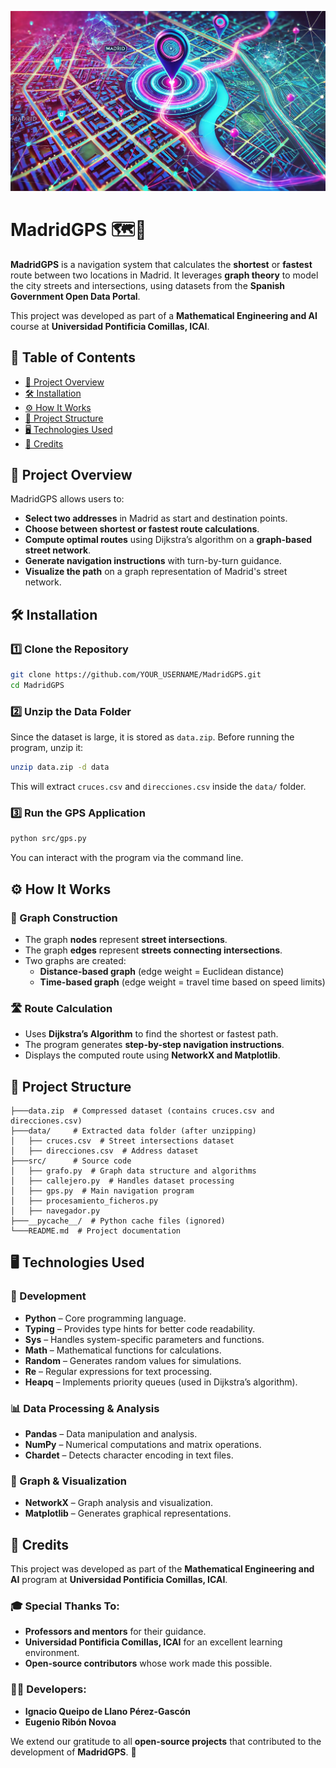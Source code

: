 ![MadridGPS Banner](MadridGPS_Banner.png)

# MadridGPS 🗺️🚗

**MadridGPS** is a navigation system that calculates the **shortest** or **fastest** route between two locations in Madrid. It leverages **graph theory** to model the city streets and intersections, using datasets from the **Spanish Government Open Data Portal**.

This project was developed as part of a **Mathematical Engineering and AI** course at **Universidad Pontificia Comillas, ICAI**.

## 📜 Table of Contents
- [📌 Project Overview](#-project-overview)
- [🛠️ Installation](#-installation)
- [⚙️ How It Works](#-how-it-works)
- [📂 Project Structure](#-project-structure)
- [🖥️ Technologies Used](#-technologies-used)
- [🙌 Credits](#-credits)

## 📌 Project Overview

MadridGPS allows users to:
- **Select two addresses** in Madrid as start and destination points.
- **Choose between shortest or fastest route calculations**.
- **Compute optimal routes** using Dijkstra’s algorithm on a **graph-based street network**.
- **Generate navigation instructions** with turn-by-turn guidance.
- **Visualize the path** on a graph representation of Madrid's street network.

## 🛠️ Installation

### 1️⃣ Clone the Repository
```sh
git clone https://github.com/YOUR_USERNAME/MadridGPS.git
cd MadridGPS
```

### 2️⃣ Unzip the Data Folder
Since the dataset is large, it is stored as `data.zip`. Before running the program, unzip it:
```sh
unzip data.zip -d data
```
This will extract `cruces.csv` and `direcciones.csv` inside the `data/` folder.

### 3️⃣ Run the GPS Application
```sh
python src/gps.py
```
You can interact with the program via the command line.

## ⚙️ How It Works

### 📍 Graph Construction
- The graph **nodes** represent **street intersections**.
- The graph **edges** represent **streets connecting intersections**.
- Two graphs are created:
  - **Distance-based graph** (edge weight = Euclidean distance)
  - **Time-based graph** (edge weight = travel time based on speed limits)

### 🛣️ Route Calculation
- Uses **Dijkstra’s Algorithm** to find the shortest or fastest path.
- The program generates **step-by-step navigation instructions**.
- Displays the computed route using **NetworkX and Matplotlib**.

## 📂 Project Structure

```plaintext
├───data.zip  # Compressed dataset (contains cruces.csv and direcciones.csv)
├───data/     # Extracted data folder (after unzipping)
│   ├── cruces.csv  # Street intersections dataset
│   ├── direcciones.csv  # Address dataset
├───src/      # Source code
│   ├── grafo.py  # Graph data structure and algorithms
│   ├── callejero.py  # Handles dataset processing
│   ├── gps.py  # Main navigation program
│   ├── procesamiento_ficheros.py 
│   ├── navegador.py 
├───__pycache__/  # Python cache files (ignored)
└───README.md  # Project documentation
```

## 🖥️ Technologies Used

### 🔧 Development
- **Python** – Core programming language.
- **Typing** – Provides type hints for better code readability.
- **Sys** – Handles system-specific parameters and functions.
- **Math** – Mathematical functions for calculations.
- **Random** – Generates random values for simulations.
- **Re** – Regular expressions for text processing.
- **Heapq** – Implements priority queues (used in Dijkstra’s algorithm).

### 📊 Data Processing & Analysis
- **Pandas** – Data manipulation and analysis.
- **NumPy** – Numerical computations and matrix operations.
- **Chardet** – Detects character encoding in text files.

### 📡 Graph & Visualization
- **NetworkX** – Graph analysis and visualization.
- **Matplotlib** – Generates graphical representations.

## 🙌 Credits

This project was developed as part of the **Mathematical Engineering and AI** program at **Universidad Pontificia Comillas, ICAI**.

### 🎓 Special Thanks To:
- **Professors and mentors** for their guidance.
- **Universidad Pontificia Comillas, ICAI** for an excellent learning environment.
- **Open-source contributors** whose work made this possible.

### 👨‍💻 Developers:
- **Ignacio Queipo de Llano Pérez-Gascón**
- **Eugenio Ribón Novoa**

We extend our gratitude to all **open-source projects** that contributed to the development of **MadridGPS**. 🚀
